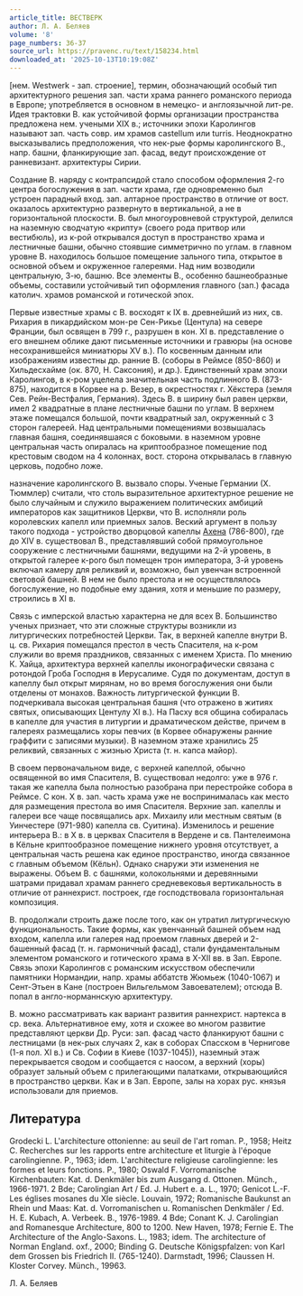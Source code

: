 ```yaml
---
article_title: ВЕСТВЕРК
author: Л. А. Беляев
volume: '8'
page_numbers: 36-37
source_url: https://pravenc.ru/text/158234.html
downloaded_at: '2025-10-13T10:19:08Z'
---
```


[нем. Westwerk - зап. строение], термин, обозначающий особый тип архитектурного решения зап. части храма раннего романского периода в Европе; употребляется в основном в немецко- и англоязычной лит-ре. Идея трактовки В. как устойчивой формы организации пространства предложена нем. учеными XIX в.; источники эпохи Каролингов называют зап. часть совр. им храмов castellum или turris. Неоднократно высказывались предположения, что нек-рые формы каролингского В., напр. башни, фланкирующие зап. фасад, ведут происхождение от ранневизант. архитектуры Сирии.

Создание В. наряду с контрапсидой стало способом оформления 2-го центра богослужения в зап. части храма, где одновременно был устроен парадный вход. зап. алтарное пространство в отличие от вост. оказалось архитектурно развернуто в вертикальной, а не в горизонтальной плоскости. В. был многоуровневой структурой, делился на наземную сводчатую «крипту» (своего рода притвор или вестибюль), из к-рой открывался доступ в пространство храма и лестничные башни, обычно стоявшие симметрично по углам. в главном уровне В. находилось большое помещение зального типа, открытое в основной объем и окруженное галереями. Над ним возводили центральную, 3-ю, башню. Все элементы В., особенно башнеобразные объемы, составили устойчивый тип оформления главного (зап.) фасада католич. храмов романской и готической эпох.

Первые известные храмы с В. восходят к IX в. древнейший из них, св. Рихария в пикардийском мон-ре Сен-Рикье (Центула) на севере Франции, был освящен в 799 г., разрушен в кон. XI в. представление о его внешнем облике дают письменные источники и гравюры (на основе несохранившейся миниатюры XV в.). По косвенным данным или изображениям известны др. ранние В. (соборы в Реймсе (850-860) и Хильдесхайме (ок. 870, Н. Саксония), и др.). Единственный храм эпохи Каролингов, в к-ром уцелела значительная часть подлинного В. (873-875), находится в Корвее на р. Везер, в окрестностях г. Хёкстера (земля Сев. Рейн-Вестфалия, Германия). Здесь В. в ширину был равен церкви, имел 2 квадратные в плане лестничные башни по углам. В верхнем этаже помещался большой, почти квадратный зал, окруженный с 3 сторон галереей. Над центральными помещениями возвышалась главная башня, соединявшаяся с боковыми. в наземном уровне центральная часть опиралась на криптообразное помещение под крестовым сводом на 4 колоннах, вост. сторона открывалась в главную церковь, подобно ложе.

назначение каролингского В. вызвало споры. Ученые Германии (Х. Тюммлер) считали, что столь выразительное архитектурное решение не было случайным и служило выражением политических амбиций императоров как защитников Церкви, что В. исполняли роль королевских капелл или приемных залов. Веский аргумент в пользу такого подхода - устройство дворцовой капеллы [Ахена](https://pravenc.ru/text/Ахена.html) (786-800), где до XIV в. существовал В., представлявший собой прямоугольное сооружение с лестничными башнями, ведущими на 2-й уровень, в открытой галерее к-рого был помещен трон императора, 3-й уровень включал камеру для реликвий и, возможно, был увенчан встроенной световой башней. В нем не было престола и не осуществлялось богослужение, но подобные ему здания, хотя и меньшие по размеру, строились в XI в.

Связь с имперской властью характерна не для всех В. Большинство ученых признает, что эти сложные структуры возникли из литургических потребностей Церкви. Так, в верхней капелле внутри В. ц. св. Рихария помещался престол в честь Спасителя, на к-ром служили во время праздников, связанных с именем Христа. По мнению К. Хайца, архитектура верхней капеллы иконографически связана с ротондой Гроба Господня в Иерусалиме. Судя по документам, доступ в капеллу был открыт мирянам, но во время богослужения они были отделены от монахов. Важность литургической функции В. подчеркивала высокая центральная башня (что отражено в житиях святых, описывающих Центулу XI в.). На Пасху вся община собиралась в капелле для участия в литургии и драматическом действе, причем в галереях размещались хоры певчих (в Корвее обнаружены ранние граффити с записями музыки). В наземном этаже хранились 25 реликвий, связанных с жизнью Христа (т. н. капса майор).

В своем первоначальном виде, с верхней капеллой, обычно освященной во имя Спасителя, В. существовал недолго: уже в 976 г. такая же капелла была полностью разобрана при перестройке собора в Реймсе. С кон. Х в. зап. часть храма уже не воспринималась как место для размещения престола во имя Спасителя. Верхние зап. капеллы и галереи все чаще посвящались арх. Михаилу или местным святым (в Уинчестере (971-980) капелла св. Суитина). Изменилось и решение интерьера В.: в Х в. в церквах Спасителя в Вердене и св. Пантелеимона в Кёльне криптообразное помещение нижнего уровня отсутствует, а центральная часть решена как единое пространство, иногда связанное с главным объемом (Кёльн). Однако снаружи эти изменения не выражены. Объем В. с башнями, колокольнями и деревянными шатрами придавал храмам раннего средневековья вертикальность в отличие от раннехрист. построек, где господствовала горизонтальная композиция.

В. продолжали строить даже после того, как он утратил литургическую функциональность. Такие формы, как увенчанный башней объем над входом, капелла или галерея над проемом главных дверей и 2-башенный фасад (т. н. гармоничный фасад), стали фундаментальным элементом романского и готического храма в X-XII вв. в Зап. Европе. Связь эпохи Каролингов с романским искусством обеспечили памятники Нормандии, напр. храмы аббатств Жюмьеж (1040-1067) и Сент-Этьен в Кане (построен Вильгельмом Завоевателем); отсюда В. попал в англо-норманнскую архитектуру.

В. можно рассматривать как вариант развития раннехрист. нартекса в ср. века. Альтернативное ему, хотя и схожее во многом развитие представляют церкви Др. Руси: зап. фасад часто фланкируют башни с лестницами (в нек-рых случаях 2, как в соборах Спасском в Чернигове (1-я пол. XI в.) и Св. Софии в Киеве (1037-1045)), наземный этаж перекрывается сводом и сообщается с наосом, а верхний (хоры) образует зальный объем с прилегающими палатками, открывающийся в пространство церкви. Как и в Зап. Европе, залы на хорах рус. князья использовали для приемов.

## Литература

Grodecki L. L'architecture ottonienne: au seuil de l'art roman. P., 1958; Heitz C. Recherches sur les rapports entre architecture et liturgie à l'époque carolingienne. P., 1963; idem. L'architecture religieuse carolingienne: les formes et leurs fonctions. P., 1980; Oswald F. Vorromanische Kirchenbauten: Kat. d. Denkmäler bis zum Ausgang d. Ottonen. Münch., 1966-1971. 2 Bde; Carolingian Art / Ed. J. Hubert e. a. L., 1970; Genicot L.-F. Les églises mosanes du XIe siècle. Louvain, 1972; Romanische Baukunst an Rhein und Maas: Kat. d. Vorromanischen u. Romanischen Denkmäler / Ed. H. E. Kubach, A. Verbeek. B., 1976-1989. 4 Bde; Conant K. J. Carolingian and Romanesque Architecture, 800 to 1200. New Haven, 1978; Fernie E. The Architecture of the Anglo-Saxons. L., 1983; idem. The architecture of Norman England. oxf., 2000; Binding G. Deutsche Königspfalzen: von Karl dem Grossen bis Friedrich II. (765-1240). Darmstadt, 1996; Claussen H. Kloster Corvey. Münch., 19963.

Л. А. Беляев
